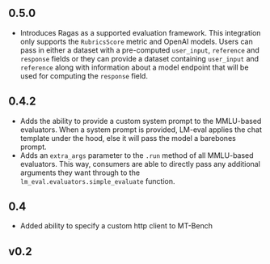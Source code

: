 ## 0.5.0

* Introduces Ragas as a supported evaluation framework. This integration only supports the `RubricsScore` metric and OpenAI models. Users can pass in either a dataset with a pre-computed `user_input`, `reference` and `response` fields or they can provide a dataset containing `user_input` and `reference` along with information about a model endpoint that will be used for computing the `response` field.

## 0.4.2

* Adds the ability to provide a custom system prompt to the MMLU-based evaluators. When a system prompt is provided, LM-eval applies the chat template under the hood, else it will pass the model a barebones prompt.
* Adds an `extra_args` parameter to the `.run` method of all MMLU-based evaluators. This way, consumers are able to directly pass any additional arguments they want through to the `lm_eval.evaluators.simple_evaluate` function.

## 0.4

* Added ability to specify a custom http client to MT-Bench

## v0.2
